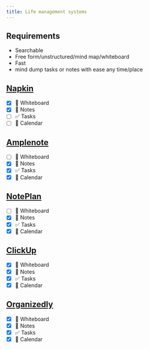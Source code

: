 ```yaml
---
title: Life management systems
---
```


## Requirements

- Searchable
- Free form/unstructured/mind map/whiteboard
- Fast
- mind dump tasks or notes with ease any time/place

## [Napkin](https://napkin.one)

- [x] 🧠 Whiteboard
- [x] 📝 Notes
- [ ] ✅ Tasks
- [ ] 📅 Calendar

## [Amplenote](https://www.amplenote.com/)

- [ ] 🧠 Whiteboard
- [x] 📝 Notes
- [x] ✅ Tasks
- [x] 📅 Calendar

## [NotePlan](https://noteplan.co/)

- [ ] 🧠 Whiteboard
- [x] 📝 Notes
- [x] ✅ Tasks
- [x] 📅 Calendar

## [ClickUp](https://clickup.com/)

- [x] 🧠 Whiteboard
- [x] 📝 Notes
- [x] ✅ Tasks
- [x] 📅 Calendar

## [Organizedly](https://www.organized.ly/)

- [x] 🧠 Whiteboard
- [x] 📝 Notes
- [x] ✅ Tasks
- [x] 📅 Calendar
